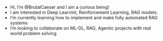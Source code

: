- Hi, I’m @BrutalCaeser and I am a curious being!
- I am interested in Deep Learnint, Reinforcement Learning, RAG models. 
- I’m currently learning how to implement and make fully automated RAG systems 
- I’m looking to collaborate on ML-DL, RAG, Agentic projects with real world problem solving


<!---
BrutalCaeser/BrutalCaeser is a ✨ special ✨ repository because its `README.md` (this file) appears on your GitHub profile.
You can click the Preview link to take a look at your changes.
--->
